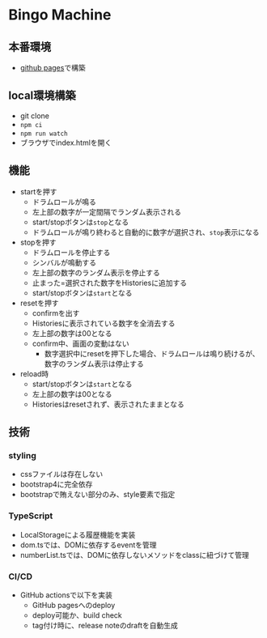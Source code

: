 # Bingo Machine

## 本番環境

- [github pages](https://rohta.github.io/bingo/)で構築

## local環境構築

- git clone
- `npm ci`
- `npm run watch`
- ブラウザでindex.htmlを開く

## 機能

- startを押す
	- ドラムロールが鳴る
	- 左上部の数字が一定間隔でランダム表示される
	- start/stopボタンは`stop`となる
	- ドラムロールが鳴り終わると自動的に数字が選択され、`stop`表示になる
- stopを押す
	- ドラムロールを停止する
	- シンバルが鳴動する
	- 左上部の数字のランダム表示を停止する
	- 止まった=選択された数字をHistoriesに追加する
	- start/stopボタンは`start`となる
- resetを押す
	- confirmを出す
	- Historiesに表示されている数字を全消去する
	- 左上部の数字は00となる
	- confirm中、画面の変動はない
		- 数字選択中にresetを押下した場合、ドラムロールは鳴り続けるが、数字のランダム表示は停止する
- reload時
	- start/stopボタンは`start`となる
	- 左上部の数字は00となる
	- Historiesはresetされず、表示されたままとなる

## 技術

### styling

- cssファイルは存在しない
- bootstrap4に完全依存
- bootstrapで賄えない部分のみ、style要素で指定

### TypeScript

- LocalStorageによる履歴機能を実装
- dom.tsでは、DOMに依存するeventを管理
- numberList.tsでは、DOMに依存しないメソッドをclassに紐づけて管理

### CI/CD

- GitHub actionsで以下を実装
	- GitHub pagesへのdeploy
	- deploy可能か、build check
	- tag付け時に、release noteのdraftを自動生成
